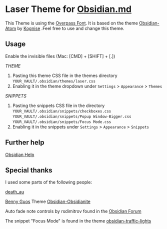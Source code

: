 # Laser Theme for [Obsidian.md](https://obsidian.md/)

This Theme is using the [Overpass Font](https://overpassfont.org/).
It is based on the theme [Obsidian-Atom](https://github.com/kognise/obsidian-atom) by [Kognise](https://github.com/kognise)
.Feel free to use and change this theme. 

## Usage

Enable the invisible files (Mac: [CMD] + [SHIFT] + [.])

*THEME*
1.  Pasting this theme CSS file in the themes directory `YOUR_VAULT/.obsidian/themes/laser.css`
2.  Enabling it in the theme dropdown under `Settings` > `Appearance` > `Themes`

*SNIPPETS*
1.  Pasting the snippets CSS file in the  directory `YOUR_VAULT/.obsidian/snippets/checkboxes.css`
	`YOUR_VAULT/.obsidian/snippets/Popup Window-Bigger.css`
	`YOUR_VAULT/.obsidian/snippets/Focus Mode.css`
1.  Enabling it in the snippets under `Settings` > `Appearance` > `Snippets`

## Further help
[Obsidian Help](https://help.obsidian.md/How+to/Add+custom+styles)

## Special thanks
I used some parts of the following people:

[death_au](https://github.com/deathau)

[Benny Guos](https://github.com/bennyxguo) Theme [Obsidian-Obsidianite](https://github.com/TriDiamond/Obsidian-Obsidianite)

Auto fade note controls by rsdimitrov found in the [Obsidian Forum](https://forum.obsidian.md/t/meta-post-common-css-hacks/1978/10)

The snippet "Focus Mode" is found in the theme [obsidian-traffic-lights](https://github.com/elliotboyd/obsidian-traffic-lights)
